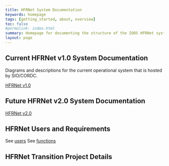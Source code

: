 ```yaml
---
title: HFRNet System Documentation
keywords: homepage
tags: [getting_started, about, overview]
toc: false
#permalink: index.html
summary: Homepage for documenting the structure of the IOOS HFRNet system and the project to transition from SIO/CORDC operation to NOAA.
layout: page
---
```



## Current HFRNet v1.0 System Documentation

Diagrams and descriptions for the current operational system that is hosted by SIO/CORDC.

[HFRNet v1.0](./hfrnetv1p0)

## Future HFRNet v2.0 System Documentation

[HFRNet v2.0](./hfrnetv2p0)

## HFRNet Users and Requirements

See [users](./users)
See [functions](./hfrnet-functional-decomposition)

## HFRNet Transition Project Details
